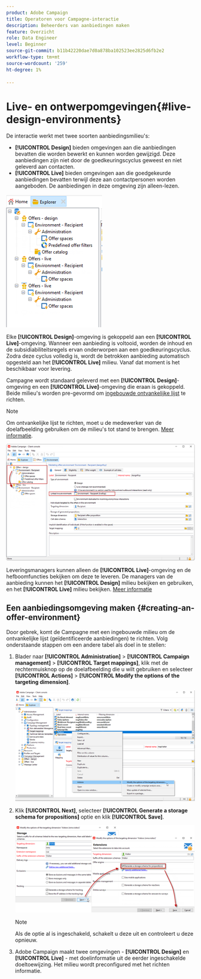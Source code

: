 ```yaml
---
product: Adobe Campaign
title: Operatoren voor Campagne-interactie
description: Beheerders van aanbiedingen maken
feature: Overzicht
role: Data Engineer
level: Beginner
source-git-commit: b11b42220dae7d0a878ba102523ee2825d6fb2e2
workflow-type: tm+mt
source-wordcount: '259'
ht-degree: 1%

---
```


# Live- en ontwerpomgevingen{#live-design-environments}

De interactie werkt met twee soorten aanbiedingsmilieu&#39;s:

* **[!UICONTROL Design]** bieden omgevingen aan die aanbiedingen bevatten die worden bewerkt en kunnen worden gewijzigd. Deze aanbiedingen zijn niet door de goedkeuringscyclus geweest en niet geleverd aan contacten.
* **[!UICONTROL Live]** bieden omgevingen aan die goedgekeurde aanbiedingen bevatten terwijl deze aan contactpersonen worden aangeboden. De aanbiedingen in deze omgeving zijn alleen-lezen.

![](assets/offer_environments_overview_001.png)

Elke **[!UICONTROL Design]**-omgeving is gekoppeld aan een **[!UICONTROL Live]**-omgeving. Wanneer een aanbieding is voltooid, worden de inhoud en de subsidiabiliteitsregels ervan onderworpen aan een goedkeuringscyclus. Zodra deze cyclus volledig is, wordt de betrokken aanbieding automatisch opgesteld aan het **[!UICONTROL Live]** milieu. Vanaf dat moment is het beschikbaar voor levering.

Campagne wordt standaard geleverd met een **[!UICONTROL Design]**-omgeving en een **[!UICONTROL Live]**-omgeving die eraan is gekoppeld. Beide milieu&#39;s worden pre-gevormd om [ingebouwde ontvankelijke lijst](../dev/datamodel.md#ootb-profiles) te richten.

>[!NOTE]
>
>Om ontvankelijke lijst te richten, moet u de medewerker van de doelafbeelding gebruiken om de milieu&#39;s tot stand te brengen. [Meer informatie](#creating-an-offer-environment).

![](assets/offer_environments_overview_002.png)

Leveringsmanagers kunnen alleen de **[!UICONTROL Live]**-omgeving en de hefboomfuncties bekijken om deze te leveren. De managers van de aanbieding kunnen het **[!UICONTROL Design]** milieu bekijken en gebruiken, en het **[!UICONTROL Live]** milieu bekijken. [Meer informatie](interaction-operators.md)

## Een aanbiedingsomgeving maken {#creating-an-offer-environment}

Door gebrek, komt de Campagne met een ingebouwde milieu om de ontvankelijke lijst (geïdentificeerde aanbiedingen) te richten. Volg onderstaande stappen om een andere tabel als doel in te stellen:

1. Blader naar **[!UICONTROL Administration]** > **[!UICONTROL Campaign management]** > **[!UICONTROL Target mappings]**, klik met de rechtermuisknop op de doelafbeelding die u wilt gebruiken en selecteer **[!UICONTROL Actions]** > **[!UICONTROL Modify the options of the targeting dimension]**.

   ![](assets/offer_env_anonymous_001.png)

1. Klik **[!UICONTROL Next]**, selecteer **[!UICONTROL Generate a storage schema for propositions]** optie en klik **[!UICONTROL Save]**.

   ![](assets/offer_env_anonymous_002.png)

   >[!NOTE]
   >
   >Als de optie al is ingeschakeld, schakelt u deze uit en controleert u deze opnieuw.

1. Adobe Campaign maakt twee omgevingen - **[!UICONTROL Design]** en **[!UICONTROL Live]** - met doelinformatie uit de eerder ingeschakelde doeltoewijzing. Het milieu wordt preconfigured met het richten informatie.
